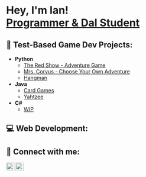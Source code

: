 <h1>Hey, I'm Ian! <br/><a href="https://github.com/Susheonnn">Programmer & Dal Student</a>

<h2>📜 Test-Based Game Dev Projects:</h2>

- <b>Python</b>
  - [The Red Show - Adventure Game]([https://github.com/](https://github.com/Susheonnn/TheRedShow))
  - [Mrs. Corvus - Choose Your Own Adventure](https://github.com/)
  - [Hangman](https://github.com/)
- <b>Java</b>
  - [Card Games](https://github.com/)
  - [Yahtzee](https://github.com/)
- <b>C#</b>
  - [WIP](https://github.com/)

<h2>💻 Web Development:</h2>

<h2> 🤳 Connect with me:</h2>

[<img align="left" alt="IanBombio | LinkedIn" width="22px" src="https://cdn.jsdelivr.net/npm/simple-icons@v3/icons/linkedin.svg" />][linkedin]
[<img align="left" alt="Susheonnn | Instagram" width="22px" src="https://cdn.jsdelivr.net/npm/simple-icons@v3/icons/instagram.svg" />][instagram]

[instagram]: https://www.instagram.com/susheonnn/
[linkedin]: https://linkedin.com/in/ianbombio

